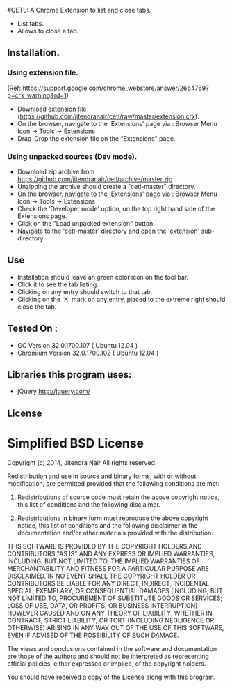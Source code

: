 #CETL:  A Chrome Extension to list and close tabs.
* List tabs.
* Allows to close a tab.

## Installation.
### Using extension file.
(Ref: https://support.google.com/chrome_webstore/answer/2664769?p=crx_warning&rd=1)
- Download extension file (https://github.com/jitendranair/cetl/raw/master/extension.crx).
- On the browser, navigate to the 'Extensions' page via : Browser Menu Icon -> Tools -> Extensions
- Drag-Drop the extension file on the "Extensions" page. 

### Using unpacked sources (Dev mode).
- Download zip archive from https://github.com/jitendranair/cetl/archive/master.zip
- Unzipping the archive should create a "cetl-master" directory. 
- On the browser, navigate to the 'Extensions' page via : Browser Menu Icon -> Tools -> Extensions
- Check the 'Developer mode' option, on the top right hand side of the Extensions page.
- Click on the "Load unpacked extension" button.
- Navigate to the 'cetl-master' directory and open the 'extension' sub-directory.

## Use
* Installation should leave an green color icon on the tool bar.
* Click it to see the tab listing.
* Clicking on any entry should switch to that tab.
* Clicking on the 'X' mark on any entry, placed to the extreme right should close the tab. 

## Tested On :
* GC Version 32.0.1700.107 ( Ubuntu 12.04 )
* Chromium Version 32.0.1700.102 ( Ubuntu 12.04 )  

## Libraries this program  uses:
* jQuery http://jquery.com/

## License
Simplified BSD License 
=======================

Copyright (c) 2014, Jitendra Nair
All rights reserved.

Redistribution and use in source and binary forms, with or without modification, are permitted provided that the following conditions are met:

1. Redistributions of source code must retain the above copyright notice, this list of conditions and the following disclaimer.

2. Redistributions in binary form must reproduce the above copyright notice, this list of conditions and the following disclaimer in the documentation and/or other materials provided with the distribution.

THIS SOFTWARE IS PROVIDED BY THE COPYRIGHT HOLDERS AND CONTRIBUTORS "AS IS" AND ANY EXPRESS OR IMPLIED WARRANTIES, INCLUDING, BUT NOT LIMITED TO, THE IMPLIED WARRANTIES OF MERCHANTABILITY AND FITNESS FOR A PARTICULAR PURPOSE ARE DISCLAIMED. IN NO EVENT SHALL THE COPYRIGHT HOLDER OR CONTRIBUTORS BE LIABLE FOR ANY DIRECT, INDIRECT, INCIDENTAL, SPECIAL, EXEMPLARY, OR CONSEQUENTIAL DAMAGES (INCLUDING, BUT NOT LIMITED TO, PROCUREMENT OF SUBSTITUTE GOODS OR SERVICES; LOSS OF USE, DATA, OR PROFITS; OR BUSINESS INTERRUPTION) HOWEVER CAUSED AND ON ANY THEORY OF LIABILITY, WHETHER IN CONTRACT, STRICT LIABILITY, OR TORT (INCLUDING NEGLIGENCE OR OTHERWISE) ARISING IN ANY WAY OUT OF THE USE OF THIS SOFTWARE, EVEN IF ADVISED OF THE POSSIBILITY OF SUCH DAMAGE.

The views and conclusions contained in the software and documentation are those of the authors and should not be interpreted as representing official policies, either expressed or implied, of the copyright holders.


You should have received a copy of the License along with this program.


 

 
